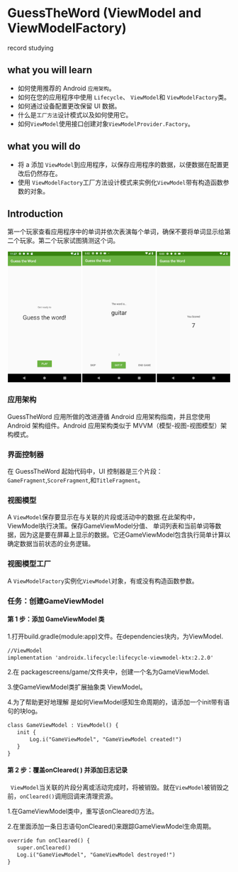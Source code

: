 # GuessTheWord (ViewModel and ViewModelFactory)
record studying

what you will learn
------------
- 如何使用推荐的 Android `应用架构`。
- 如何在您的应用程序中使用 `Lifecycle`、 `ViewModel`和 `ViewModelFactory`类。
- 如何通过设备配置更改保留 UI 数据。
- 什么是`工厂方法`设计模式以及如何使用它。
- 如何`ViewModel`使用接口创建对象`ViewModelProvider.Factory`。

what you will do
------------
- 将 a 添加 `ViewModel`到应用程序，以保存应用程序的数据，以便数据在配置更改后仍然存在。
- 使用 `ViewModelFactory`工厂方法设计模式来实例化`ViewModel`带有构造函数参数的对象。

Introduction
------------
第一个玩家查看应用程序中的单词并依次表演每个单词，确保不要将单词显示给第二个玩家。第二个玩家试图猜测这个词。

![Image Description](app/src/main/res/img.png)

### 应用架构
   GuessTheWord 应用所做的改进遵循 Android 应用架构指南，并且您使用 Android 架构组件。Android 应用架构类似于 MVVM（模型-视图-视图模型）架构模式。
   
### 界面控制器
  在 GuessTheWord 起始代码中，UI 控制器是三个片段：`GameFragment`,`ScoreFragment`,和`TitleFragment`。
  
### 视图模型
  A `ViewModel`保存要显示在与关联的片段或活动中的数据.在此架构中，ViewModel执行决策。保存GameViewModel分值、
  单词列表和当前单词等数据，因为这是要在屏幕上显示的数据。它还GameViewModel包含执行简单计算以确定数据当前状态的业务逻辑。
  
### 视图模型工厂
  A `ViewModelFactory`实例化`ViewModel`对象，有或没有构造函数参数。

### 任务：创建GameViewModel

#### 第 1 步：添加 GameViewModel 类

1.打开build.gradle(module:app)文件。在dependencies块内，为ViewModel.
```
//ViewModel
implementation 'androidx.lifecycle:lifecycle-viewmodel-ktx:2.2.0'
```
2.在 packagescreens/game/文件夹中，创建一个名为GameViewModel.

3.使GameViewModel类扩展抽象类 ViewModel。

4.为了帮助更好地理解 是如何ViewModel感知生命周期的，请添加一个init带有语句的块log。
```
class GameViewModel : ViewModel() {
   init {
       Log.i("GameViewModel", "GameViewModel created!")
   }
}
```
#### 第 2 步：覆盖onCleared( ) 并添加日志记录
  ` ViewModel`当关联的片段分离或活动完成时，将被销毁。就在`ViewModel`被销毁之前，`onCleared()`调用回调来清理资源。
  
1.在GameViewModel类中，重写该onCleared()方法。

2.在里面添加一条日志语句onCleared()来跟踪GameViewModel生命周期。
```
override fun onCleared() {
   super.onCleared()
   Log.i("GameViewModel", "GameViewModel destroyed!")
}
```





